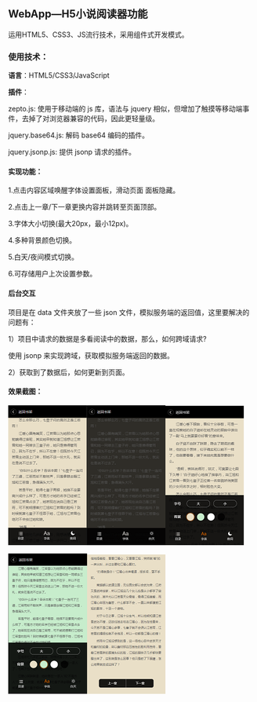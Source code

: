 ## WebApp—H5小说阅读器功能

运用HTML5、CSS3、JS流行技术，采用组件式开发模式。

### 使用技术：

**语言**：HTML5/CSS3/JavaScript

**插件**：

zepto.js: 使用于移动端的 js 库，语法与 jquery 相似，但增加了触摸等移动端事件，去掉了对浏览器兼容的代码，因此更轻量级。

jquery.base64.js: 解码 base64 编码的插件。

jquery.jsonp.js: 提供 jsonp 请求的插件。

#### 实现功能：

1.点击内容区域唤醒字体设置面板，滑动页面 面板隐藏。

2.点击上一章/下一章更换内容并跳转至页面顶部。

3.字体大小切换(最大20px，最小12px)。

4.多种背景颜色切换。

5.白天/夜间模式切换。

6.可存储用户上次设置参数。

#### 后台交互

项目是在 data 文件夹放了一些 json 文件，模拟服务端的返回值，这里要解决的问题有：

1）项目中请求的数据是多看阅读中的数据，那么，如何跨域请求?

使用 jsonp 来实现跨域，获取模拟服务端返回的数据。　

2）获取到了数据后，如何更新到页面。

#### 效果截图：

![](./imgs/nav-bar.png)![](./imgs/night.png)![](./imgs/pannel.png)

![](./imgs/bg.png)![](./imgs/chapter.png)
